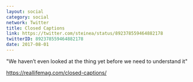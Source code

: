 ```yaml
---
layout: social
category: social
network: Twitter
title: Closed Captions
link: https://twitter.com/steinea/status/892378559464882178
twitterID: 892378559464882178
date: 2017-08-01
---
```


"We haven’t even looked at the thing yet before we need to understand it"

<https://reallifemag.com/closed-captions/>
